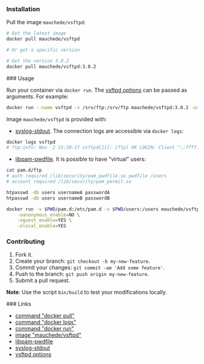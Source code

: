 ### Installation

Pull the image `mauchede/vsftpd`:

```bash
# Get the latest image
docker pull mauchede/vsftpd

# Or get a specific version

# Get the version 3.0.2
docker pull mauchede/vsftpd:3.0.2
```

### Usage

Run your container via `docker run`. The [vsftpd options](https://security.appspot.com/vsftpd/vsftpd_conf.html) can be passed as arguments. For example:

```bash
docker run --name vsftpd -v /srv/ftp:/srv/ftp mauchede/vsftpd:3.0.2 -oanonymous_enable=YES -osecure_chroot_dir=/srv/ftp
```

Image `mauchede/vsftpd` is provided with:

* [syslog-stdout](https://github.com/mauchede/syslog-stdout). The connection logs are accessible via `docker logs`:

```bash
docker logs vsftpd
# ftp:info: Nov  2 15:30:17 vsftpd[11]: [ftp] OK LOGIN: Client "::ffff:127.0.0.1", anon password "anon@localhost"
```

* [libpam-pwdfile](https://github.com/tiwe-de/libpam-pwdfile). It is possible to have "virtual" users:

```bash
cat pam.d/ftp
# auth required /lib/security/pam_pwdfile.so pwdfile /users
# account required /lib/security/pam_permit.so

htpasswd -db users usernameA passwordA
htpasswd -db users usernameB passwordB

docker run -v $PWD/pam.d:/etc/pam.d -v $PWD/users:/users mauchede/vsftpd:3.0.2 \
    -oanonymous_enable=NO \
    -oguest_enable=YES \
    -olocal_enable=YES
```

### Contributing

1. Fork it.
2. Create your branch: `git checkout -b my-new-feature`.
3. Commit your changes: `git commit -am 'Add some feature'`.
4. Push to the branch: `git push origin my-new-feature`.
5. Submit a pull request.

__Note__: Use the script `bin/build` to test your modifications locally.

### Links

* [command "docker pull"](https://docs.docker.com/reference/commandline/pull/)
* [command "docker logs"](https://docs.docker.com/reference/commandline/cli/)
* [command "docker run"](https://docs.docker.com/reference/run/)
* [image "mauchede/vsftpd"](https://hub.docker.com/r/mauchede/vsftpd/)
* [libpam-pwdfile](https://github.com/tiwe-de/libpam-pwdfile)
* [syslog-stdout](https://github.com/mauchede/syslog-stdout)
* [vsftpd options](https://security.appspot.com/vsftpd/vsftpd_conf.html)
